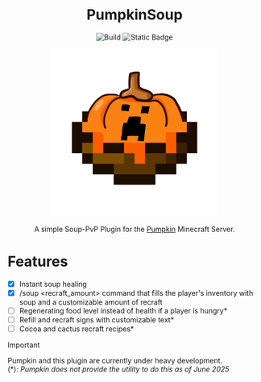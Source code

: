 <div align="center">
  
  # PumpkinSoup
  
 ![Build](https://img.shields.io/github/actions/workflow/status/tn-lorenz/PumpkinSoup/rust.yml?label=CI&branch=main&style=flat-square)
 ![Static Badge](https://img.shields.io/badge/Built_for-PumpkinMC-orange?style=flat-square&link=https%3A%2F%2Fgithub.com%2FPumpkin-MC%2FPumpkin)


  <p align="center" width="66%">
    <img src="assets\PUMPKING_SOUP_AYOOO.png" alt="Logo" width=66%/>
  </p>

  A simple Soup-PvP Plugin for the [Pumpkin](https://github.com/Pumpkin-MC/Pumpkin) Minecraft Server.
</div>

# Features
- [X] Instant soup healing
- [X] /soup <recraft_amount> command that fills the player's inventory with soup and a customizable amount of recraft
- [ ] Regenerating food level instead of health if a player is hungry*
- [ ] Refill and recraft signs with customizable text*
- [ ] Cocoa and cactus recraft recipes*

> [!IMPORTANT]
> Pumpkin and this plugin are currently under heavy development.<br>
> (*): _Pumpkin does not provide the utility to do this as of June 2025_
